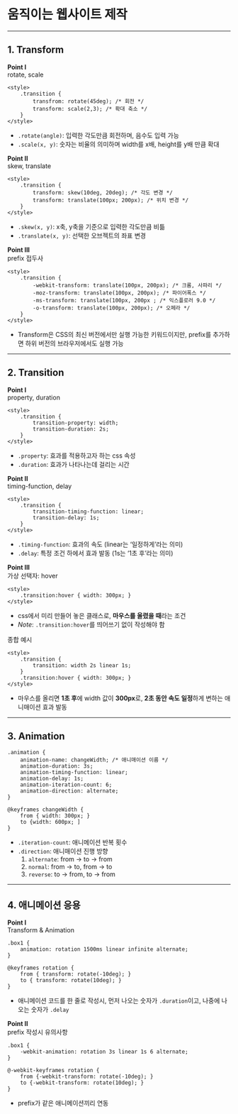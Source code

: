 # 움직이는 웹사이트 제작


---

  

## 1. Transform

**Point I**  
rotate, scale

```
<style>
    .transition {
        transfrom: rotate(45deg); /* 회전 */
        transform: scale(2,3); /* 확대 축소 */
    }
</style>
```

-   `.rotate(angle)`: 입력한 각도만큼 회전하며, 음수도 입력 가능
-   `.scale(x, y)`: 숫자는 비율의 의미하며 width를 x배, height를 y배 만큼 확대

**Point II**  
skew, translate

```
<style>
    .transition {
        transform: skew(10deg, 20deg); /* 각도 변경 */
        transform: translate(100px; 200px); /* 위치 변경 */
    }
</style>
```

-   `.skew(x, y)`: x축, y축을 기준으로 입력한 각도만큼 비틂
-   `.translate(x, y)`: 선택한 오브젝트의 좌표 변경

**Point III**  
prefix 접두사

```
<style>
    .transition {
        -webkit-transform: translate(100px, 200px); /* 크롬, 사파리 */
        -moz-transform: translate(100px, 200px); /* 파이어폭스 */
        -ms-transform: translate(100px, 200px ; /* 익스플로러 9.0 */
        -o-transform: translate(100px, 200px); /* 오페라 */
    }
</style>
```

-   Transform은 CSS의 최신 버전에서만 실행 가능한 키워드이지만, prefix를 추가하면 하위 버전의 브라우저에서도 실행 가능

  

---

  

## 2. Transition

**Point I**  
property, duration

```
<style>
    .transition {
        transition-property: width;
        transition-duration: 2s;
    }
</style>
```

-   `.property`: 효과를 적용하고자 하는 css 속성
-   `.duration`: 효과가 나타나는데 걸리는 시간

**Point II**  
timing-function, delay

```
<style>
    .transition {
        transition-timing-function: linear;
        transition-delay: 1s;
    }
</style>
```

-   `.timing-function`: 효과의 속도 (linear는 ‘일정하게’라는 의미)
-   `.delay`: 특정 조건 하에서 효과 발동 (1s는 ‘1초 후’라는 의미)

**Point III**  
가상 선택자: hover

```
<style>
    .transition:hover { width: 300px; }
</style>
```

-   css에서 미리 만들어 놓은 클래스로, **마우스를 올렸을 때**라는 조건
-   _Note_: `.transition:hover`를 띄어쓰기 없이 작성해야 함

종합 예시

```
<style>
    .transition {
        transition: width 2s linear 1s;
    }
    .transition:hover { width: 300px; }
</style>
```

-   마우스를 올리면 **1초 후**에 width 값이 **300px**로, **2초 동안 속도 일정**하게 변하는 애니매이션 효과 발동

  

---

  

## 3. Animation

```
.animation {
    animation-name: changeWidth; /* 애니매이션 이름 */
    animation-duration: 3s;
    animation-timing-function: linear;
    animation-delay: 1s;
    animation-iteration-count: 6;
    animation-direction: alternate;
}

@keyframes changeWidth {
    from { width: 300px; }
    to {width: 600px; ]
}
```

-   `.iteration-count`: 애니메이션 반복 횟수
-   `.direction`: 애니매이션 진행 방향
    1.  `alternate`: from → to → from
    2.  `normal`: from → to, from → to
    3.  `reverse`: to → from, to → from

  

---

  

## 4. 애니메이션 응용

**Point I**  
Transform & Animation

```
.box1 {
    animation: rotation 1500ms linear infinite alternate;
}

@keyframes rotation {
    from { transform: rotate(-10deg); }
    to { transform: rotate(10deg); }
}
```

-   애니메이션 코드를 한 줄로 작성시, 먼저 나오는 숫자가 `.duration`이고, 나중에 나오는 숫자가 `.delay`

**Point II**  
prefix 작성시 유의사항

```
.box1 {
    -webkit-animation: rotation 3s linear 1s 6 alternate;
}

@-webkit-keyframes rotation {
    from {-webkit-transform: rotate(-10deg); }
    to {-webkit-transform: rotate(10deg); }
}
```

-   prefix가 같은 애니메이션끼리 연동